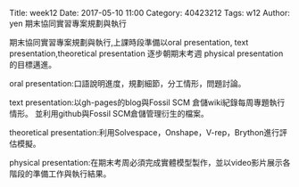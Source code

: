 Title: week12
Date: 2017-05-10 11:00
Category: 40423212
Tags: w12
Author: yen
期末協同實習專案規劃與執行
<!-- PELICAN_END_SUMMARY -->
<p>期末協同實習專案規劃與執行,上課時段準備以oral presentation, text presentation,theoretical presentation 逐步朝期末考週 physical presentation的目標邁進。</p>

<p>oral presentation:口語說明進度，規劃細節，分工情形，問題討論。</p>

<p>text presentation:以gh-pages的blog與Fossil SCM 倉儲wiki紀錄每周專題執行情形。 並利用github與Fossil SCM倉儲管理衍生的檔案。</p>

<p>theoretical presentation:利用Solvespace，Onshape，V-rep，Brython進行評估模擬。</p>

<p>physical presentation:在期末考周必須完成實體模型製作，並以video影片展示各階段的準備工作與執行結果。</p>